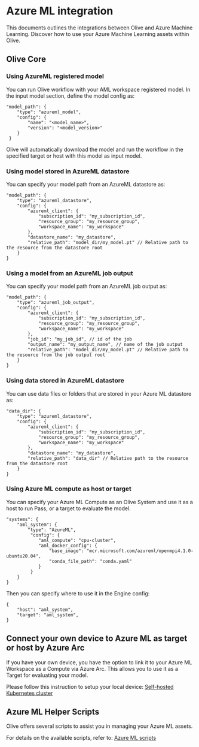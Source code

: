 # Azure ML integration

This documents outlines the integrations between Olive and Azure Machine Learning. Discover how to use your Azure Machine Learning assets within Olive.

## Olive Core
### Using AzureML registered model
You can run Olive workflow with your AML workspace registered model. In the input model section, define the model config as:
```
"model_path": {
    "type": "azureml_model",
    "config": {
        "name": "<model_name>",
        "version": "<model_version>"
    }
 }
```
Olive will automatically download the model and run the workflow in the specified target or host with this model as input model.

### Using model stored in AzureML datastore
You can specify your model path from an AzureML datastore as:
```
"model_path": {
    "type": "azureml_datastore",
    "config": {
        "azureml_client": {
            "subscription_id": "my_subscription_id",
            "resource_group": "my_resource_group",
            "workspace_name": "my_workspace"
        },
        "datastore_name": "my_datastore",
        "relative_path": "model_dir/my_model.pt" // Relative path to the resource from the datastore root
    }
}
```

### Using a model from an AzureML job output
You can specify your model path from an AzureML job output as:
```
"model_path": {
    "type": "azureml_job_output",
    "config": {
        "azureml_client": {
            "subscription_id": "my_subscription_id",
            "resource_group": "my_resource_group",
            "workspace_name": "my_workspace"
        },
        "job_id": "my_job_id", // id of the job
        "output_name": "my_output_name", // name of the job output
        "relative_path": "model_dir/my_model.pt" // Relative path to the resource from the job output root
    }
}
```

### Using data stored in AzureML datastore
You can use data files or folders that are stored in your Azure ML datastore as:
```
"data_dir": {
    "type": "azureml_datastore",
    "config": {
        "azureml_client": {
            "subscription_id": "my_subscription_id",
            "resource_group": "my_resource_group",
            "workspace_name": "my_workspace"
        },
        "datastore_name": "my_datastore",
        "relative_path": "data_dir" // Relative path to the resource from the datastore root
    }
}
```

### Using Azure ML compute as host or target
You can specify your Azure ML Compute as an Olive System and use it as a host to run Pass, or a target to evaluate the model.
```
"systems": {
    "aml_system": {
        "type": "AzureML",
    	 "config": {
            "aml_compute": "cpu-cluster",
            "aml_docker_config": {
                "base_image": "mcr.microsoft.com/azureml/openmpi4.1.0-ubuntu20.04",
                "conda_file_path": "conda.yaml"
            }
         }  
    }
}
```
Then you can specify where to use it in the Engine config:
```
{
    "host": "aml_system",
    "target": "aml_system",
}
```

## Connect your own device to Azure ML as target or host by Azure Arc
If you have your own device, you have the option to link it to your Azure ML Workspace as a Compute via Azure Arc. This allows you to use it as a Target for evaluating your model.

Please follow this instruction to setup your local device: [Self-hosted Kubernetes cluster](../tutorials/azure_arc.md)


## Azure ML Helper Scripts
Olive offers several scripts to assist you in managing your Azure ML assets.

For details on the available scripts, refer to: [Azure ML scripts](../tutorials/azureml_scripts.md)
